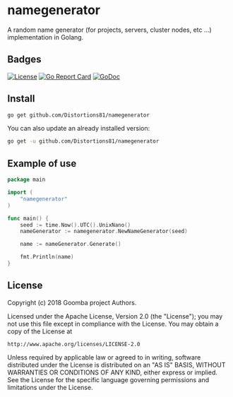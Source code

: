 # namegenerator

A random name generator (for projects, servers, cluster nodes, etc ...)
implementation in Golang.

## Badges

[![License][License-Image]][License-URL]
[![Go Report Card][GoReportCard-Image]][GoReportCard-URL]
[![GoDoc][GoDoc-Image]][GoDoc-URL]

## Install

```bash
go get github.com/Distortions81/namegenerator
```

You can also update an already installed version:

```bash
go get -u github.com/Distortions81/namegenerator
```

## Example of use

```go
package main

import (
    "namegenerator"
)

func main() {
    seed := time.Now().UTC().UnixNano()
    nameGenerator := namegenerator.NewNameGenerator(seed)

    name := nameGenerator.Generate()

    fmt.Println(name)
}
```

## License

Copyright (c) 2018 Goomba project Authors.

Licensed under the Apache License, Version 2.0 (the "License");
you may not use this file except in compliance with the License.
You may obtain a copy of the License at

    http://www.apache.org/licenses/LICENSE-2.0

Unless required by applicable law or agreed to in writing, software
distributed under the License is distributed on an "AS IS" BASIS,
WITHOUT WARRANTIES OR CONDITIONS OF ANY KIND, either express or implied.
See the License for the specific language governing permissions and
limitations under the License.

[License-Image]: https://img.shields.io/badge/License-Apache-blue.svg
[License-URL]: http://opensource.org/licenses/Apache
[CircleCI-Image]: https://circleci.com/gh/goombaio/namegenerator.svg?style=svg
[CircleCI-URL]: https://circleci.com/gh/goombaio/namegenerator
[Coverage-Image]: https://codecov.io/gh/goombaio/namegenerator/branch/master/graph/badge.svg
[Coverage-URL]: https://codecov.io/gh/goombaio/namegenerator
[GoReportCard-Image]: https://goreportcard.com/badge/github.com/Distortions81/namegenerator
[GoReportCard-URL]: https://goreportcard.com/report/github.com/Distortions81/namegenerator
[GoDoc-Image]: https://godoc.org/github.com/Distortions81/namegenerator?status.svg
[GoDoc-URL]: http://godoc.org/github.com/Distortions81/namegenerator
